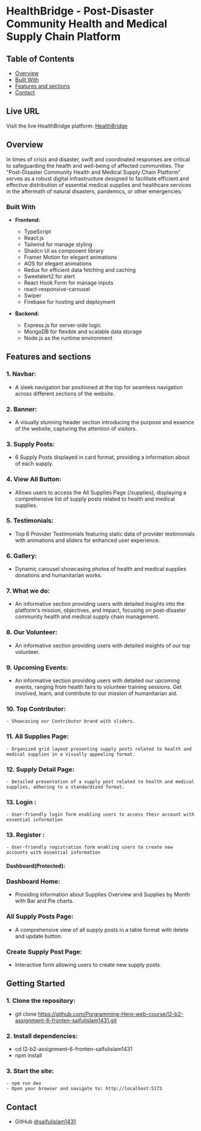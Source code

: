 <!-- Please update value in the {}  -->

# HealthBridge - Post-Disaster Community Health and Medical Supply Chain Platform



<!-- TABLE OF CONTENTS -->

## Table of Contents

- [Overview](#overview)
- [Built With](#built-with)
- [Features and sections](#features)
- [Contact](#contact)


<!-- OVERVIEW -->

## Live URL

Visit the live HealthBridge platform: [HealthBridge](https://post-disaster-supply-chain.web.app/)

## Overview

In times of crisis and disaster, swift and coordinated responses are critical to safeguarding the health and well-being of affected communities. The "Post-Disaster Community Health and Medical Supply Chain Platform" serves as a robust digital infrastructure designed to facilitate efficient and effective distribution of essential medical supplies and healthcare services in the aftermath of natural disasters, pandemics, or other emergencies.

### Built With

<!-- This section should list any major frameworks and tools that you built your project using. Here are a few examples.-->

- **Frontend:**
  - TypeScript
  - React.js
  - Tailwind for manage styling
  - Shadcn UI as component library 
  - Framer Motion for elegant animations
  - AOS for elegant animations
  - Redux for efficient data fetching and caching
  - Sweetalert2 for alert
  - React Hook Form for manage inputs
  - react-responsive-carousel
  - Swiper
  - Firebase for hosting and deployment

- **Backend:**
  - Express.js for server-side logic
  - MongoDB for flexible and scalable data storage
  - Node.js as the runtime environment

## Features and sections

### 1. Navbar:
   - A sleek navigation bar positioned at the top for seamless navigation across different sections of the website.

### 2. Banner:
   - A visually stunning header section introducing the purpose and essence of the website, capturing the attention of visitors.

### 3. Supply Posts:
   - 6 Supply Posts displayed in card format, providing a information about of each supply.

### 4. View All Button:
   - Allows users to access the All Supplies Page (/supplies), displaying a comprehensive list of supply posts related to health and medical supplies.

### 5. Testimonials:
   - Top 6 Provider Testimonials featuring static data of provider testimonials with animations and sliders for enhanced user experience.

### 6. Gallery:
   - Dynamic carousel showcasing photos of health and medical supplies donations and humanitarian works.

### 7. What we do:
   - An informative section providing users with detailed insights into the platform's mission, objectives, and impact, focusing on post-disaster community health and medical supply chain management.

### 8. Our Volunteer:
   - An informative section providing users with detailed insights of our top volunteer.

### 9. Upcoming Events:
   - An informative section providing users with detailed our upcoming events, ranging from health fairs to volunteer training sessions. Get involved, learn, and contribute to our mission of humanitarian aid.

### 10. Top Contributor:
    - Showcasing our Contributor brand with sliders.

### 11. All Supplies Page:
    - Organized grid layout presenting supply posts related to health and medical supplies in a visually appealing format.

### 12. Supply Detail Page:
    - Detailed presentation of a supply post related to health and medical supplies, adhering to a standardized format.

### 13. Login :
    - User-friendly login form enabling users to access their account with essential information

### 13. Register :
    - User-friendly registration form enabling users to create new accounts with essential information

#### Dashboard(Protected):

   ### Dashboard Home:
   - Providing information about Supplies Overview and Supplies by Month with Bar and Pie charts.

   ### All Supply Posts Page:
   - A comprehensive view of all supply posts in a table format with delete and update button.

   ### Create Supply Post Page:
   - Interactive form allowing users to create new supply posts.


## Getting Started

### 1. Clone the repository:
   - git clone https://github.com/Porgramming-Hero-web-course/l2-b2-assignment-6-fronten-saifulislam1431.git

### 2. Install dependencies:
   - cd l2-b2-assignment-6-fronten-saifulislam1431
   - npm install

### 3. Start the site:
    - npm run dev
    - Open your browser and navigate to: http://localhost:5173


## Contact

- GitHub [@saifulislam1431](https://github.com/saifulislam1431)

